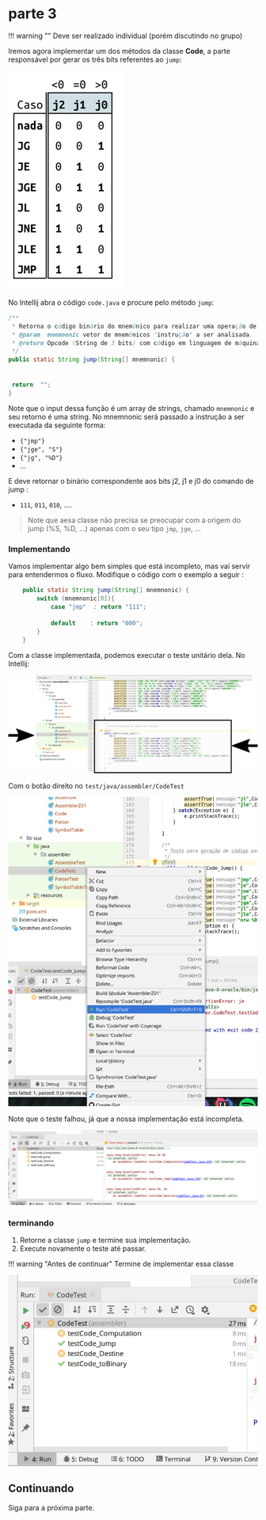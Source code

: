 # parte 3

!!! warning ""
    Deve ser realizado individual (porém discutindo no grupo)
    
Iremos agora implementar um dos métodos da classe **Code**, a parte responsável por gerar os três bits referentes ao `jump`:

![](figs/H-Assembler/code-jump.png)

No Intellij abra o código `code.java` e procure pelo método `jump`:

``` java
/**
 * Retorna o código binário do mnemônico para realizar uma operação de jump (salto).
 * @param  mnemnonic vetor de mnemônicos "instrução" a ser analisada.
 * @return Opcode (String de 3 bits) com código em linguagem de máquina para a instrução.
 */
public static String jump(String[] mnemnonic) {


 return  "";
}
```

Note que o input dessa função é um array de strings, chamado `mnemnonic` e seu retorno é uma string. No mnemnonic será passado a instrução a ser executada da seguinte forma:

- `{"jmp"}`
- `{"jge", "S"}`
- `{"jg", "%D"}`
- ...

E deve retornar o binário correspondente aos bits j2, j1 e j0 do comando de jump :

- `111`, `011`, `010`, ....


> Note que aesa classe não precisa se preocupar com a origem do jump (%S, %D, ...) apenas com o seu tipo `jmp`, `jge`, ...

### Implementando

Vamos implementar algo bem simples que está incompleto, mas vai servir para entendermos o fluxo. Modifique o código com o exemplo a seguir :

```java
    public static String jump(String[] mnemnonic) {
        switch (mnemnonic[0]){
            case "jmp"  : return "111";

            default    : return "000";
        }
    }
```

Com a classe implementada, podemos executar o teste unitário dela. No Intellij:

![](figs/H-Assembler/code-test.png)

Com o botão direito no `test/java/assembler/CodeTest`

![](figs/H-Assembler/code-test-run.png)

Note que o teste falhou, já que a nossa implementação está incompleta.

![](figs/H-Assembler/code-test-erro.png)

### terminando

1. Retorne a classe `jump` e termine sua implementação.
1. Execute novamente o teste até passar.


!!! warning "Antes de continuar"
    Termine de implementar essa classe

![](figs/H-Assembler/code-test-result.png)

## Continuando

Siga para a próxima parte.
